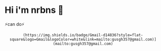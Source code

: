 # Hi i'm nrbns 👋

⚡can do⚡

 <div align=center>
	
	(https://img.shields.io/badge/Gmail-d14836?style=flat-square&logo=Gmail&logoColor=white&link=mailto:gusgh357@gmail.com)](mailto:gusgh357@gmail.com)
  </div>
<!--
**nrbns357/nrbns357** is a ✨ _special_ ✨ repository because its `README.md` (this file) appears on your GitHub profile.

Here are some ideas to get you started:

- 🔭 I’m currently working on ...
- 🌱 I’m currently learning ...
- 👯 I’m looking to collaborate on ...
- 🤔 I’m looking for help with ...
- 💬 Ask me about ...
- 📫 How to reach me: ...
- 😄 Pronouns: ...
- ⚡ Fun fact: ...
-->
